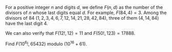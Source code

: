 For a positive integer $n$ and digits $d$, we define $F(n, d)$ as the number of the divisors of $n$ whose last digits equal $d$.
For example, $F(84, 4) = 3$. Among the divisors of $84$ ($1, 2, 3, 4, 6, 7, 12, 14, 21, 28, 42, 84$), three of them ($4, 14, 84$) have the last digit $4$.


We can also verify that $F(12!, 12) = 11$ and $F(50!, 123) = 17888$.


Find $F(10^6!, 65432)$ modulo ($10^{16} + 61$).